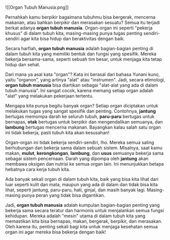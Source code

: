 ![[Organ Tubuh Manusia.png]]

Pernahkah kamu berpikir bagaimana tubuhmu bisa bergerak, mencerna makanan, atau bahkan berpikir dan merasakan sesuatu? Semua itu terjadi berkat adanya **organ tubuh manusia**. Organ-organ ini seperti "pekerja khusus" di dalam tubuh kita, masing-masing punya tugas penting sendiri-sendiri agar kita bisa hidup dan beraktivitas dengan baik.

Secara harfiah, **organ tubuh manusia** adalah bagian-bagian penting di dalam tubuh kita yang memiliki bentuk dan fungsi yang spesifik. Mereka bekerja bersama-sama, seperti sebuah tim besar, untuk menjaga kita tetap hidup dan sehat.

Dari mana ya asal kata "organ"? Kata ini berasal dari bahasa Yunani kuno, yaitu "organon", yang artinya "alat" atau "instrumen". Jadi, secara etimologi, **organ tubuh manusia** bisa diartikan sebagai "alat-alat yang ada di dalam tubuh manusia". Ini sangat cocok, karena memang setiap organ adalah "alat" yang melakukan pekerjaan tertentu.

Mengapa kita punya begitu banyak organ? Setiap organ diciptakan untuk melakukan tugas yang sangat spesifik dan penting. Contohnya, **jantung** bertugas memompa darah ke seluruh tubuh, **paru-paru** bertugas untuk bernapas, **otak** bertugas untuk berpikir dan mengendalikan semuanya, dan **lambung** bertugas mencerna makanan. Bayangkan kalau salah satu organ ini tidak bekerja, pasti tubuh kita akan kesusahan!

Organ-organ ini tidak bekerja sendiri-sendiri, lho. Mereka semua saling berhubungan dan bekerja sama dalam sebuah sistem. Misalnya, saat kamu makan, **mulut**, **kerongkongan**, **lambung**, dan **usus** semuanya bekerja sama sebagai sistem pencernaan. Darah yang dipompa oleh **jantung** akan membawa oksigen dan nutrisi ke semua organ lain. Ini menunjukkan betapa hebatnya cara kerja tubuh kita.

Ada banyak sekali organ di dalam tubuh kita, baik yang bisa kita lihat dari luar seperti kulit dan mata, maupun yang ada di dalam dan tidak bisa kita lihat, seperti jantung, paru-paru, hati, ginjal, dan masih banyak lagi. Masing-masing punya peran yang tidak bisa digantikan.

Jadi, **organ tubuh manusia** adalah kumpulan bagian-bagian penting yang bekerja sama secara teratur dan harmonis untuk menjalankan semua fungsi kehidupan. Mereka adalah "mesin" utama di dalam tubuh kita yang memastikan kita bisa bernapas, makan, bergerak, berpikir, dan merasakan. Oleh karena itu, penting sekali bagi kita untuk menjaga kesehatan semua organ ini agar mereka bisa bekerja dengan baik!
